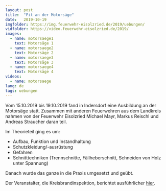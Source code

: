 ```yaml
---
layout: post
title:  "Fit an der Motorsäge"
date:   2019-10-19
imgfolder: https://img.feuerwehr-eisolzried.de/2019/uebungen/
vidfolder: https://video.feuerwehr-eisolzried.de/2019/
images:
  - name: motorsaege1
    text: Motorsäge 1
  - name: motorsaege2
    text: Motorsäge 2
  - name: motorsaege3
    text: Motorsäge 3
  - name: motorsaege4
    text: Motorsäge 4
videos:
  - name: motorsaege
lang: de
tags: uebungen
---
```

Vom 15.10.2019 bis 19.10.2019 fand in Indersdorf eine Ausbildung an der Motorsäge statt. Zusammen mit anderen Feuerwehren aus dem Landkreis nahmen von der Feuerwehr Eisolzried Michael Mayr, Markus Reischl und Andreas Straucher daran teil.

Im Theorieteil ging es um:

* Aufbau, Funktion und Instandhaltung
* Schutzkleidung/-ausrüstung
* Gefahren
* Schnitttechniken (Trennschnitte, Fällheberschnitt, Schneiden von Holz unter Spannung)

Danach wurde das ganze in die Praxis umgesetzt und geübt.

Der Veranstalter, die Kreisbrandinspektion, berichtet ausführlicher [hier](http://kfv-dachau.de/index.php?section=news&cmd=details&newsid=1126).
